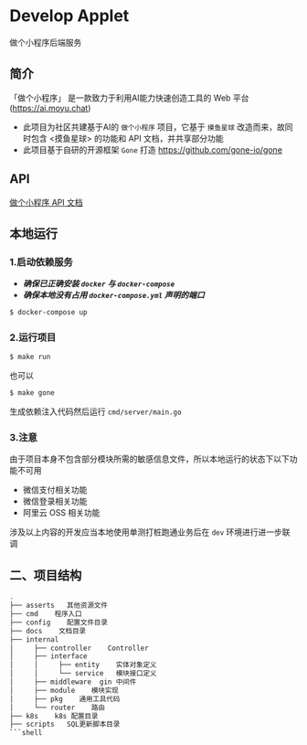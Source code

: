 # Develop Applet

做个小程序后端服务

## 简介

「做个小程序」 是一款致力于利用AI能力快速创造工具的 Web 平台(https://ai.moyu.chat)
- 此项目为社区共建基于AI的 ```做个小程序``` 项目，它基于 ```摸鱼星球``` 改造而来，故同时包含 <摸鱼星球> 的功能和 API 文档，并共享部分功能
- 此项目基于自研的开源框架 ```Gone``` 打造 
 https://github.com/gone-io/gone

## API

  [做个小程序 API 文档](docs/Program-Developer-API.md)

## 本地运行

### 1.启动依赖服务

- ***确保已正确安装 `docker` 与 `docker-compose`***
- ***确保本地没有占用 `docker-compose.yml` 声明的端口***

```sh
$ docker-compose up
```

### 2.运行项目

```sh
$ make run
```

也可以

```sh
$ make gone
```

生成依赖注入代码然后运行 `cmd/server/main.go`

### 3.注意

由于项目本身不包含部分模块所需的敏感信息文件，所以本地运行的状态下以下功能不可用

- 微信支付相关功能
- 微信登录相关功能
- 阿里云 OSS 相关功能

涉及以上内容的开发应当本地使用单测打桩跑通业务后在 `dev` 环境进行进一步联调

## 二、项目结构

```sh
.
├── asserts   其他资源文件
├── cmd    程序入口
├── config    配置文件目录
├── docs    文档目录
├── internal   
│     ├── controller    Controller
│     ├── interface    
│     │     ├── entity    实体对象定义
│     │     └── service   模块接口定义
│     ├── middleware  gin 中间件
│     ├── module    模块实现
│     ├── pkg    通用工具代码
│     └── router    路由
├── k8s    k8s 配置目录
├── scripts   SQL更新脚本目录 
```shell
